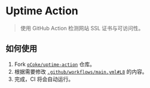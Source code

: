 # Uptime Action

> 使用 GitHub Action 检测网站 SSL 证书与可访问性。

## 如何使用

1. Fork [`oCoke/uptime-action`](https://github.com/oCoke/uptime-action/fork) 仓库。
2. 根据需要修改 [`.github/workflows/main.yml#L8`](https://github.com/oCoke/uptime-action/blob/master/.github/workflows/main.yml#L8) 的内容。
3. 完成，CI 将会自动运行。
